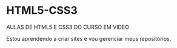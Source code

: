 # HTML5-CSS3
AULAS DE HTML5 E CSS3 DO CURSO EM VIDEO

Estou aprendendo a criar sites e vou gerenciar meus repositórios.
